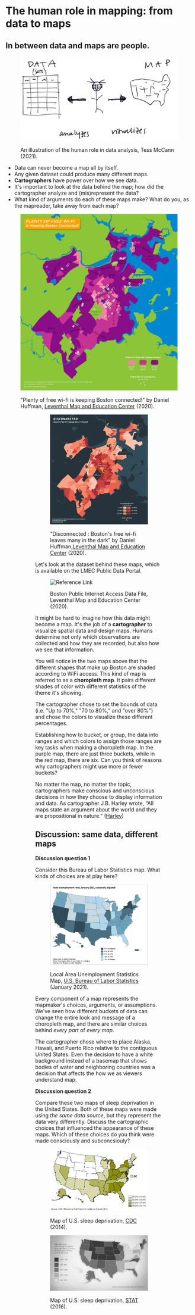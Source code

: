 

# The human role in mapping: from data to maps


## In between data and maps are people.

<figure>

![An illustration of the human role in data analysis](./media/human-in-mapping.png)

<figcaption>

An illustration of the human role in data analysis, Tess McCann (2021).

</figcaption>
</figure>

* Data can never become a map all by itself.
* Any given dataset could produce many different maps.
* **Cartographers** have power over how we see data.
* It's important to look at the data behind the map; how did the cartographer analyze and (mis)represent the data?
* What kind of arguments do each of these maps make? What do you, as the mapreader, take away from each map?

<figure>

![Map showing abundance of internet access in Boston](./media/WifiConnectedMap.jpeg)

<figcaption>

"Plenty of free wi-fi is keeping Boston connected!" by Daniel Huffman, [Leventhal Map and Education Center](https://collections.leventhalmap.org/search/commonwealth:3x817734d) (2020).

</figcaption>
<figure>

<figure>

![Map showing lack of internet access in Boston](./media/WifiDisconnectedMap.jpeg)

<figcaption>

"Disconnected : Boston's free wi-fi leaves many in the dark" by Daniel Huffman,[Leventhal Map and Education Center](https://collections.leventhalmap.org/search/commonwealth:3x817744n) (2020).

</figcaption>
</figure>

<hideable title = "More reading on a cartographer's choices">

Let's look at the dataset behind these maps, which is available on the LMEC Public Data Portal.

<figure>

![Reference Link](https://i.imgur.com/ixxu4VB.png)

<figcaption>

Boston Public Internet Access Data File, Leventhal Map and Education Center (2020).

</figcaption>
</figure>

It might be hard to imagine how this data might become a map. It's the job of a **cartographer** to visualize spatial data and design maps. Humans determine not only which observations are collected and how they are recorded, but also how we see that information.  

You will notice in the two maps above that the different shapes that make up Boston are shaded according to WiFi access. This kind of map is referred to as a **choropleth map**. It pairs different shades of color with different statistics of the theme it's showing.

The cartographer chose to set the bounds of data (i.e. "Up to 70%," "70 to 80%," and "over 80%") and chose the colors to visualize these different percentages.

Establishing how to bucket, or group, the data into ranges and which colors to assign those ranges are key tasks when making a choropleth map. In the purple map, there are just three buckets, while in the red map, there are six. Can you think of reasons why cartographers might use more or fewer buckets?

No matter the map, no matter the topic, cartographers make conscious and unconscious decisions in how they choose to display information and data. As cartographer J.B. Harley wrote, “All maps state an argument about the world and they are propositional in nature.” ([Harley](https://quod.lib.umich.edu/p/passages/4761530.0003.008/--deconstructing-the-map?rgn=main;view=fulltext))  

</hideable>

## Discussion: same data, different maps

**Discussion question 1**

Consider this Bureau of Labor Statistics map. What kinds of choices are at play here?

<figure>

![Map showing unemployment rates in America by state, January 2021](./media/BLSUnemploymentMap.png)

<figcaption>

Local Area Unemployment Statistics Map, [U.S. Bureau of Labor Statistics](https://www.bls.gov/charts/state-employment-and-unemployment/state-unemployment-rates-map.htm#) (January 2021).

</figcaption>
</figure>


<Hideable title = 'Hints'>

Every component of a map represents the mapmaker's choices, arguments, or assumptions. We've seen how different buckets of data can change the entire look and message of a choropleth map, and there are similar choices behind *every part* of *every map*.

The cartographer chose where to place Alaska, Hawaii, and Puerto Rico relative to the contiguous United States. Even the decision to have a white background instead of a basemap that shows bodies of water and neighboring countries was a decision that affects the how we as viewers understand map.

</Hideable>

**Discussion question 2**

Compare these two maps of sleep deprivation in the United States. Both of these maps were made using *the same data source*, but they represent the data very differently. Discuss the cartographic choices that influenced the appearance of these maps. Which of these choices do you think were made consciously and subconcsiouly?

<figure>

![Map showing sleep deprivation in the United States, 2014](./media/CDCSleepMap.jpeg)

<figcaption>

Map of U.S. sleep deprivation, [CDC](https://www.cdc.gov/sleep/data_statistics.html) (2014).

</figcaption>
</figure>

<figure>

![Map showing sleep deprivation in the United States, STAT version, 2014](./media/STATSleepMap.jpeg)

<figcaption>

Map of U.S. sleep deprivation, [STAT](https://www.statnews.com/2016/02/18/state-people-sleep-worst/) (2016).

</figcaption>
</figure>
